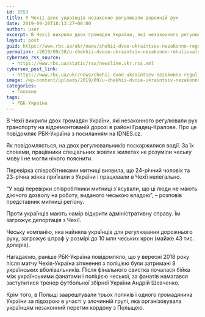 ```yaml
---
id: 1553
title: У Чехії двоє українців незаконно регулювали дорожній рух
date: 2019-09-20T18:13:27+00:00
author: user
excerpt: В Чехії викрили двох громадян України, які незаконного регулювали рух транспорту на відремонтованій дорозі в районі Градец-Кралове. Про це повідомляє РБК-Україна...
layout: post
guid: https://www.rbc.ua/ukr/news/chehii-dvoe-ukraintsev-nezakonno-regulirovali-1569002561.html
permalink: /2019/09/20/u-chekhii-dvoie-ukraintsiv-nezakonno-rehuliuvaly-dorozhniy-rukh/
cyberseo_rss_source:
  - https://www.rbc.ua/static/rss/newsline.ukr.rss.xml
cyberseo_post_link:
  - https://www.rbc.ua/ukr/news/chehii-dvoe-ukraintsev-nezakonno-regulirovali-1569002561.html
image: /wp-content/uploads/2019/09/u-chekhii-dvoie-ukraintsiv-nezakonno-rehuliuvaly-dorozhniy-rukh.jpg
categories:
  - Головне
tags:
  - РБК-Україна
---
```

В Чехії викрили двох громадян України, які незаконного регулювали рух транспорту на відремонтованій дорозі в районі Градец-Кралове. Про це повідомляє РБК-Україна з посиланням на IDNES.cz.

Як повідомляється, на двох регулювальників поскаржилися водії. За їх словами, працівники спеціальних жовтих жилетах не розуміли чеську мову і не могли нічого пояснити.

Перевірка співробітниками митниці виявила, що 24-річний чоловік та 23-річна жінка приїхали з України і працювали в Чехії нелегально.

&#8220;У ході перевірки співробітники митниці з'ясували, що ці люди не мають діючого дозволу на роботу, виданого чеською владою&#8221;, &#8211; розповів представник митниці регіону.

Проти українців мають намір відкрити адміністративну справу. Їм загрожує депортація з Чехії.

Чеську компанію, яка найняла українців для регулювання дорожнього руху, загрожує штраф у розмірі до 10 млн чеських крон (майже 43 тис. доларів).

Нагадаємо, раніше РБК-Україна повідомляло, що у вересні 2018 року після матчу Чехія-Україна зіткнення з поліцією були затримані 8 українських вболівальників. Після фінального свистка почалася бійка між українськими фанатами і поліцією чеської, за фанатів намагався заступитися тренер футбольної збірної України Андрій Шевченко.

Крім того, в Польщі заарештували трьох поляків і одного громадянина України за підозрою в участі у злочинній групі, яка організовувала українцям незаконний перетин кордону з Польщею.